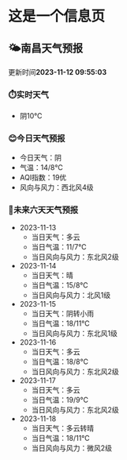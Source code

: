 # 这是一个信息页 
## 🌤️**南昌**天气预报
更新时间**2023-11-12 09:55:03**
### ⏱️实时天气
- 阴10℃
### 😊今日天气预报
- 今日天气：阴
- 气温：14/8℃
- AQI指数：19优
- 风向与风力：西北风4级
### 🤩未来六天天气预报
- 2023-11-13
  - 当日天气：多云
  - 当日气温：11/7℃
  - 当日风向与风力：东北风2级
- 2023-11-14
  - 当日天气：晴
  - 当日气温：15/8℃
  - 当日风向与风力：北风1级
- 2023-11-15
  - 当日天气：阴转小雨
  - 当日气温：18/11℃
  - 当日风向与风力：东北风1级
- 2023-11-16
  - 当日天气：多云
  - 当日气温：18/8℃
  - 当日风向与风力：东北风2级
- 2023-11-17
  - 当日天气：多云
  - 当日气温：19/9℃
  - 当日风向与风力：东北风2级
- 2023-11-18
  - 当日天气：多云转晴
  - 当日气温：18/11℃
  - 当日风向与风力：微风2级

